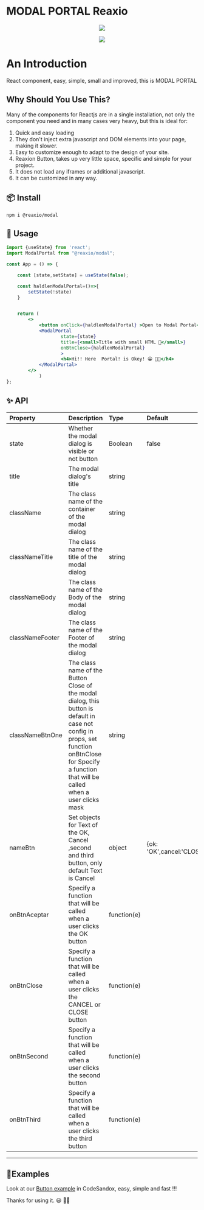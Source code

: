 # MODAL PORTAL Reaxio

<p align="center">
  <img src="https://cldup.com/K3-R0bY2T8.gif"/>
</p>
<p align="center">
  <a title="Build Status" href="https://travis-ci.org/carrot/share-button">
    <img src="http://img.shields.io/travis/carrot/share-button.svg?style=flat-square"/>
  </a>
</p>

# An Introduction

React component, easy, simple, small and improved, this is MODAL PORTAL  

## Why Should You Use This?

Many of the components for Reactjs are in a single installation, not only the component you need and in many cases very heavy, but this is ideal for:

1. Quick and easy loading
2. They don't inject extra javascript and DOM elements into your page, making it slower.
3. Easy to customize enough to adapt to the design of your site.
4. Reaxion Button, takes up very little space, specific and simple for your project.
5. It does not load any iframes or additional javascript.
6. It can be customized in any way.

## 📦 Install

`npm i @reaxio/modal`

## 🔨 Usage

```jsx
import {useState} from 'react';
import ModalPortal from "@reaxio/modal";

const App = () => {

	const [state,setState] = useState(false);

	const haldlenModalPortal=()=>{
		setState(!state)
	}


	return (
		<>
			<button onClick={haldlenModalPortal} >Open to Modal Portal</button>
			<ModalPortal 
					state={state} 
					title={<small>Title with small HTML 😬</small>}
					onBtnClose={haldlenModalPortal} 
					>
					<h4>Hi!! Here  Portal! is Okey! 😀 👍🏼</h4>
			</ModalPortal>
		</>
			)
};
```

## ✨ API

| Property   | Description                                                                                                | Type    | Default |
| :--------- | :--------------------------------------------------------------------------------------------------------- | :------ | :------ |
| state        | Whether the modal dialog is visible or not button                                                                                | Boolean  | false        |
| title  | The modal dialog's title | string  |
| className   | The class name of the container of the modal dialog                                                                            | string |    |
| classNameTitle | The class name of the title of the modal dialog                                                                          | string  |  |
|classNameBody| The class name of the Body of the modal dialog|string||
|classNameFooter| The class name of the Footer of the modal dialog|string||
|classNameBtnOne| The class name of the Button Close  of the modal dialog, this button is default in case not config in props, set  function onBtnClose for Specify a function that will be called when a user clicks mask|string||
|nameBtn|Set objects for Text of the OK, Cancel ,second and third button, only default Text is Cancel|object|{ok: 'OK',cancel:'CLOSE',secondBtn:'',thirdBtn:''}|
|onBtnAceptar|Specify a function that will be called when a user clicks the OK button|function(e)||
|onBtnClose|Specify a function that will be called when a user clicks the CANCEL or CLOSE button|function(e)||
|onBtnSecond|Specify a function that will be called when a user clicks the second button|function(e)||
|onBtnThird|Specify a function that will be called when a user clicks the third button|function(e)||


---

## 🔺Examples

Look at our [Button example](https://codesandbox.io/s/stoic-clarke-5qfgd?file=/src/App.js)
 in CodeSandox, easy, simple and fast !!!

Thanks for using it.
😃 👊🏼
